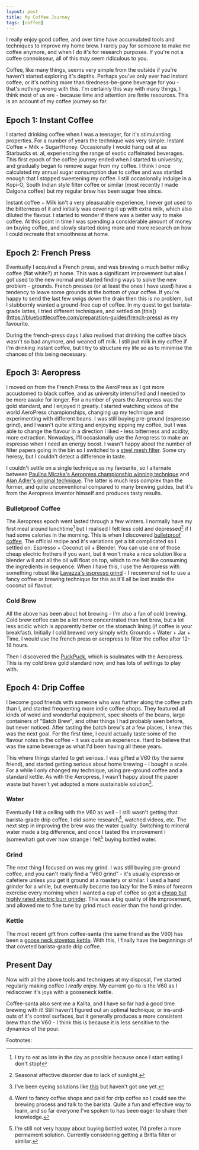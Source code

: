 ```yaml
---
layout: post
title: My Coffee Journey
tags: [coffee]
---
```


I really enjoy good coffee, and over time have accumulated tools and techniques to improve my home brew. I rarely pay for someone to make me coffee anymore, and when I do it's for research purposes. If you're not a coffee connoisseur, all of this may seem ridiculous to you. 

Coffee, like many things, seems very simple from the outside if you're haven't started exploring it's depths. Perhaps you've only ever had instant coffee, or it's nothing more than tiredness-be-gone beverage for you - that's nothing wrong with this. I'm certainly this way with many things, I think most of us are - because time and attention are finite resources. This is an account of my coffee journey so far.

## Epoch 1: Instant Coffee

I started drinking coffee when I was a teenager, for it's stimulanting properties. For a number of years the technique was very simple: Instant Coffee + Milk + Sugar/Honey. Occasionally I would hang out at aa Starbucks et. al, experiencing the range of exotic caffeinated beverages. This first epoch of the coffee journey ended when I started to university, and gradually began to remove sugar from my coffee. I think I once calculated my annual sugar consumption due to coffee and was startled enough that I stopped sweetening my coffee. I still occasionally indulge in a Kopi-O, South Indian style filter coffee or similar (most recently I made Dalgona coffee) but my regular brew has been sugar free since.

Instant coffee + Milk isn't a very pleasurable experience, I never got used to the bitterness of it and initially was covering it up with extra milk, which also diluted the flavour. I started to wonder if there was a better way to make coffee. At this point in time I was spending a considerable amount of money on buying coffee, and slowly started doing more and more research on how I could recreate that smoothness at home.

## Epoch 2: French Press

Eventually I acquired a French press, and was brewing a much better milky coffee (flat white?) at home. This was a significant improvement but alas I got used to the new normal and started finding ways to solve the new problem - grounds. French presses (or at least the ones I have used) have a tendency to leave some grounds at the bottom of your coffee. If you're happy to send the last few swigs down the drain then this is no problem, but I stubbornly wanted a ground-free cup of coffee. In my quest to get barista-grade lattes, I tried different techniques, and settled on [this])(https://bluebottlecoffee.com/preparation-guides/french-press) as my favourite.

During the french-press days I also realised that drinking the coffee black wasn't so bad anymore, and weaned off milk. I still put milk in my coffee if I'm drinking instant coffee, but I try to structure my life so as to minimise the chances of this being necessary.

## Epoch 3: Aeropress

I moved on from the French Press to the AeroPress as I got more accustomed to black coffee, and as university intensified and I needed to be more awake for longer. For a number of years the Aeropress was the gold standard, and I enjoyed it greatly. I started watching videos of the world AeroPress championships, changing up my technique and experimenting with different beans. I was still buying pre-ground (espresso grind), and I wasn't quite sitting and enjoying sipping my coffee, but I was able to change the flavour in a direction I liked - less bitterness and acidity, more extraction. Nowadays, I'll occasionally use the Aeropress to make an espresso when I need an energy boost. I wasn't happy about the number of filter papers going in the bin so I switched to a [steel mesh filter](https://www.amazon.co.uk/KOFFI-DISC-AeroPress-Reusable-Stainless/dp/B01ES9169W). Some cry heresy, but I couldn't detect a difference in taste. 

I couldn't settle on a single technique as my favourite, so I alternate between [Paulina Miczka's Aeropress championship winning technique](https://www.youtube.com/watch?v=NVcgSBJFhgM) and [Alan Adler's original technique](https://www.youtube.com/watch?v=9c14DxfVOY4). The latter is much less complex than the former, and quite unconventional compared to many brewing guides, but it's from the Aeropress inventor himself and produces tasty results.

### Bulletproof Coffee

The Aeropress epoch went lasted through a few winters. I normally have my first meal around lunchtime[^fasting] but I realised I felt less cold and depressed[^sad] if I had some calories in the morning. This is when I discovered [bulletproof coffee](https://www.bulletproof.com/recipes/bulletproof-diet-recipes/bulletproof-coffee-recipe/). The official recipe and it's variations get a bit complicated so I settled on: Espresso + Coconut oil + Blender. You can use one of those cheap electric frothers if you want, but it won't make a nice solution like a blender will and all the oil will float on top, which to me felt like consuming the ingredients in sequence. When I have this, I use the Aeropress with something robust like [Lavazza's espresso grind](https://www.lavazza.co.uk/en/coffee/ground/qualita-rossa-x2.html) - I recommend not to use a fancy coffee or brewing technique for this as it'll all be lost inside the coconut oil flavour.

### Cold Brew

All the above has been about hot brewing - I'm also a fan of cold brewing. Cold brew coffee can be a lot more concentrated than hot brew, but a lot less acidic which is apparently better on the stomach lining (if coffee is your breakfast). Initially I cold brewed very simply with: Grounds + Water + Jar + Time. I would use the french press or aeropress to filter the coffee after 12-18 hours.

Then I discovered the [PuckPuck](https://puckpuck.me), which is soulmates with the Aeropress. This is my cold brew gold standard now, and has lots of settings to play with.

## Epoch 4: Drip Coffee

I become good friends with someone who was further along the coffee path than I, and started frequenting more indie coffee shops. They featured all kinds of weird and wonderful equipment, spec sheets of the beans, large containers of "Batch Brew", and other things I had probably seen before, but never noticed. After tasting the batch brew's at a few places, I knew this was the next goal. For the first time, I could actually taste some of the flavour notes in the coffee - it was quite an experience. Hard to believe that was the same beverage as what I'd been having all these years. 

This where things started to get serious. I was gifted a V60 (by the same friend), and started getting serious about home brewing - I bought a scale. For a while I only changed my technique, using pre-ground coffee and a standard kettle. As with the Aeropress, I wasn't happy about the paper waste but haven't yet adopted a more sustainable solution[^papers]. 

### Water

Eventually I hit a ceiling with the V60 as well - I still wasn't getting that barista-grade drip coffee. I did some research[^research], watched videos, etc. The next step in improving the brew was the water quality. Switching to mineral water made a big difference, and once I tasted the improvement I (somewhat) got over how strange I felt[^bottledwater] buying bottled water. 

### Grind

The next thing I focused on was my grind. I was still buying pre-ground coffee, and you can't really find a "V60 grind" - it's usually espresso or cafetiere unless you get it ground at a roastery or similar. I used a hand grinder for a while, but eventually became too lazy for the 5 mins of forearm exercise every morning when I wanted a cup of coffee so got a [cheap but highly rated electric burr grinder](https://www.amazon.co.uk/DeLonghi-KG79-Professional-Burr-Grinder/dp/B002OHDBQC). This was a big quality of life improvement, and allowed me to fine tune by grind much easier than the hand grinder. 

### Kettle

The most recent gift from coffee-santa (the same friend as the V60) has been a [goose neck stovetop kettle](https://www.amazon.co.uk/Coffee-Gator-Pour-Over-Kettle/dp/B01KOOOKUM). With this, I finally have the beginnings of that coveted barista-grade drip coffee. 

## Present Day

Now with all the above tools and techniques at my disposal, I've started regularly making coffee I _really_ enjoy. My current go-to is the V60 as I rediscover it's joys with a gooseneck kettle. 

Coffee-santa also sent me a Kalita, and I have so far had a good time brewing with it! Still haven't figured out an optimal technique, or ins-and-outs of it's control surfaces, but it generally produces a more consistent brew than the V60 - I think this is because it is less sensitive to the dynamics of the pour. 

Footnotes:

[^research]: Went to fancy coffee shops and paid for drip coffee so I could see the brewing process and talk to the barista. Quite a fun and effective way to learn, and so far everyone I've spoken to has been eager to share their knowledge.
[^papers]: I've been eyeing solutions like [this](https://www.amazon.co.uk/Paperless-Stainless-Steel-Coffee-Filter/dp/B07B2TH7XK/) but haven't got one yet. 
[^bottledwater]: I'm still not very happy about buying bottled water, I'd prefer a more permament solution. Currently considering getting a Britta filter or similar. 
[^fasting]: I try to eat as late in the day as possible because once I start eating I don't stop! 
[^sad]: Seasonal affective disorder due to lack of sunlight.